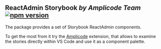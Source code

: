 ## ReactAdmin Storybook _by Amplicode Team_ [![npm version](https://img.shields.io/npm/v/@amplicode/amplicode-ra-storybook.svg)](https://www.npmjs.com/package/@amplicode/amplicode-ra-storybook)

The package provides a set of Storybook ReactAdmin components.

To get the most from it try the [Amplicode](https://marketplace.visualstudio.com/items?itemName=Haulmont.amplicode) extension, that allows to examine the stories directly within VS Code and use it as a component palette.


